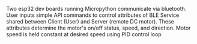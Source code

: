 Two esp32 dev boards running Micropython communicate via bluetooth. User inputs simple API commands to control attributes of BLE Service shared between Client (User) and Server (remote DC motor). These attributes determine the motor's on/off status, speed, and direction. Motor speed is held constant at desired speed using PID control loop
